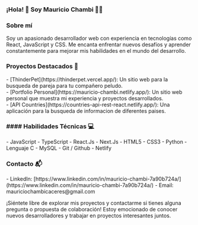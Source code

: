 ### ¡Hola! 👋 Soy Mauricio Chambi 👨‍💻

<h3>Sobre mí</h3>
Soy un apasionado desarrollador web con experiencia en tecnologías como React, JavaScript y CSS. Me encanta enfrentar nuevos desafíos y aprender constantemente para mejorar mis habilidades en el mundo del desarrollo.

<h3>Proyectos Destacados 🚀</h3> 
- [ThinderPet](https://thinderpet.vercel.app/): Un sitio web para la busqueda de pareja para tu compañero peludo.<br>
- [Portfolio Personal](https://mauricio-chambi.netlify.app/): Un sitio web personal que muestra mi experiencia y proyectos desarrollados.<br>
- [API Countries](https://countries-api-rest-react.netlify.app/): Una aplicación para la busqueda de informacion de diferentes paises.<br>

<h3>#### Habilidades Técnicas 💻</h3>
- JavaScript
- TypeScript
- React.Js
- Next.Js
- HTML5
- CSS3
- Python
- Lenguaje C
- MySQL
- Git / Github
- Netlify

<h3>Contacto 📬</h3>
- LinkedIn: [https://www.linkedin.com/in/mauricio-chambi-7a90b724a/](https://www.linkedin.com/in/mauricio-chambi-7a90b724a/)
- Email: mauriciochambicaceres@gmail.com

¡Siéntete libre de explorar mis proyectos y contactarme si tienes alguna pregunta o propuesta de colaboración! Estoy emocionado de conocer nuevos desarrolladores y trabajar en proyectos interesantes juntos.
